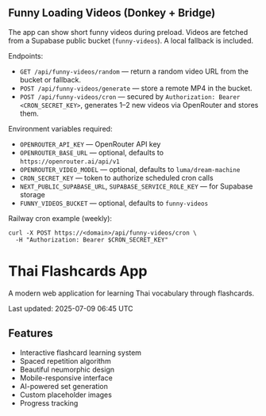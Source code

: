 ## Funny Loading Videos (Donkey + Bridge)

The app can show short funny videos during preload. Videos are fetched from a Supabase public bucket (`funny-videos`). A local fallback is included.

Endpoints:

- `GET /api/funny-videos/random` — return a random video URL from the bucket or fallback.
- `POST /api/funny-videos/generate` — store a remote MP4 in the bucket.
- `POST /api/funny-videos/cron` — secured by `Authorization: Bearer <CRON_SECRET_KEY>`, generates 1–2 new videos via OpenRouter and stores them.

Environment variables required:

- `OPENROUTER_API_KEY` — OpenRouter API key
- `OPENROUTER_BASE_URL` — optional, defaults to `https://openrouter.ai/api/v1`
- `OPENROUTER_VIDEO_MODEL` — optional, defaults to `luma/dream-machine`
- `CRON_SECRET_KEY` — token to authorize scheduled cron calls
- `NEXT_PUBLIC_SUPABASE_URL`, `SUPABASE_SERVICE_ROLE_KEY` — for Supabase storage
- `FUNNY_VIDEOS_BUCKET` — optional, defaults to `funny-videos`

Railway cron example (weekly):

```
curl -X POST https://<domain>/api/funny-videos/cron \
  -H "Authorization: Bearer $CRON_SECRET_KEY"
```

# Thai Flashcards App

A modern web application for learning Thai vocabulary through flashcards.

Last updated: 2025-07-09 06:45 UTC

## Features

- Interactive flashcard learning system
- Spaced repetition algorithm
- Beautiful neumorphic design
- Mobile-responsive interface
- AI-powered set generation
- Custom placeholder images
- Progress tracking
